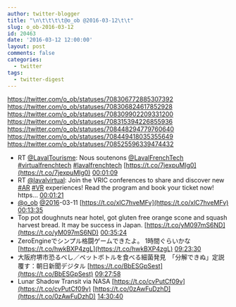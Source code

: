 ```yaml
---
author: twitter-blogger
title: "\n\t\t\t\t@o_ob @2016-03-12\t\t"
slug: o_ob-2016-03-12
id: 20463
date: '2016-03-12 12:00:00'
layout: post
comments: false
categories:
  - twitter
tags:
  - twitter-digest
---
```


https://twitter.com/o_ob/statuses/708306772885307392 https://twitter.com/o_ob/statuses/708306824617852928 https://twitter.com/o_ob/statuses/708309902209331200 https://twitter.com/o_ob/statuses/708315394226855936 https://twitter.com/o_ob/statuses/708448294779760640 https://twitter.com/o_ob/statuses/708449418035355649 https://twitter.com/o_ob/statuses/708525596339474432  

*   RT [@LavalTourisme](https://twitter.com/LavalTourisme): Nous soutenons [@LavalFrenchTech](https://twitter.com/LavalFrenchTech) [#virtualfrenchtech](https://twitter.com/search?q=%23virtualfrenchtech&src=hash) [#lavalfrenchtech](https://twitter.com/search?q=%23lavalfrenchtech&src=hash) [https://t.co/7jexpuMlg0](https://t.co/7jexpuMlg0) [00:01:09](https://twitter.com/o_ob/statuses/708306772885307392)
*   RT [@lavalvirtual](https://twitter.com/lavalvirtual): Join the VRIC conferences to share and discover new [#AR](https://twitter.com/search?q=%23AR&src=hash) [#VR](https://twitter.com/search?q=%23VR&src=hash) experiences! Read the program and book your ticket now! https… [00:01:21](https://twitter.com/o_ob/statuses/708306824617852928)
*   [@o_ob](https://twitter.com/o_ob) [@2016](https://twitter.com/2016)-03-11 [https://t.co/xlC7hveMFv](https://t.co/xlC7hveMFv) [00:13:35](https://twitter.com/o_ob/statuses/708309902209331200)
*   Top pot doughnuts near hotel, got gluten free orange scone and squash harvest bread. It may be success in Japan. [https://t.co/yM097mS6ND](https://t.co/yM097mS6ND) [00:35:24](https://twitter.com/o_ob/statuses/708315394226855936)
*   ZeroEngineでシンプル格闘ゲームできたよ。 1時間ぐらいかな [https://t.co/hwkBXP4zgL](https://t.co/hwkBXP4zgL) [09:23:30](https://twitter.com/o_ob/statuses/708448294779760640)
*   大阪府堺市恐るべし／ペットボトルを食べる細菌発見　「分解できぬ」定説覆す：朝日新聞デジタル [https://t.co/BbESGpSest](https://t.co/BbESGpSest) [09:27:58](https://twitter.com/o_ob/statuses/708449418035355649)
*   Lunar Shadow Transit via NASA [https://t.co/cvPutCf09v](https://t.co/cvPutCf09v) [https://t.co/0zAwFuDzhD](https://t.co/0zAwFuDzhD) [14:30:40](https://twitter.com/o_ob/statuses/708525596339474432)
